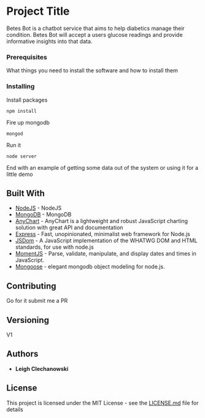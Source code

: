 # Project Title

Betes Bot is a chatbot service that aims to help diabetics manage their condition. Betes Bot will accept a users glucose readings and provide informative insights into that data.

### Prerequisites

What things you need to install the software and how to install them

### Installing

Install packages

```
npm install
```

Fire up mongodb

```
mongod
```

Run it

```
node server
```

End with an example of getting some data out of the system or using it for a little demo

## Built With

* [NodeJS](https://nodejs.org/en/about/) - NodeJS
* [MongoDB](https://www.mongodb.com/) - MongoDB
* [AnyChart](https://www.npmjs.com/package/anychart-nodejs) - AnyChart is a lightweight and robust JavaScript charting solution with great API and documentation
* [Express](https://expressjs.com/) - Fast, unopinionated, minimalist web framework for Node.js
* [JSDom](https://github.com/jsdom/jsdom) - A JavaScript implementation of the WHATWG DOM and HTML standards, for use with node.js
* [MomentJS](https://momentjs.com/) - Parse, validate, manipulate, and display dates and times in JavaScript.
* [Mongoose](http://mongoosejs.com/) - elegant mongodb object modeling for node.js.




## Contributing

Go for it submit me a PR

## Versioning

V1

## Authors

* **Leigh CIechanowski** 

## License

This project is licensed under the MIT License - see the [LICENSE.md](LICENSE.md) file for details
